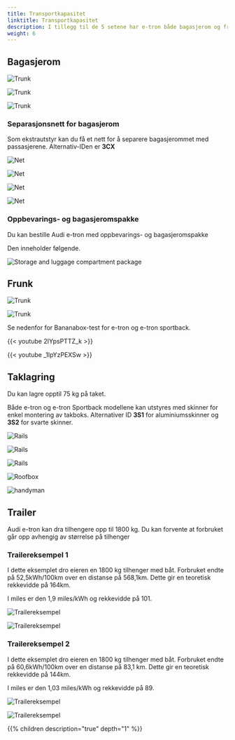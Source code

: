 ```yaml
---
title: Transportkapasitet 
linktitle: Transportkapasitet 
description: I tillegg til de 5 setene har e-tron både bagasjerom og frunk i tillegg til takoppbevaring og tilhengermuligheter.
weight: 6
---
```


## Bagasjerom

![Trunk](trunk_1.jpg "Trunk Audi e-tron")

![Trunk](trunk_2.jpg "Trunk Audi e-tron")

![Trunk](trunk_3.jpg "Setene har en 40-20-40-konfigurasjon")

### Separasjonsnett for bagasjerom

Som ekstrautstyr kan du få et nett for å separere bagasjerommet med passasjerene.
Alternativ-IDen er **3CX**

![Net](net1.jpg "Net")

![Net](net2.jpg "Net")

![Net](net3.jpg "Net")

![Net](net4.jpg "Net")

### Oppbevarings- og bagasjeromspakke

Du kan bestille Audi e-tron med oppbevarings- og bagasjeromspakke

Den inneholder følgende.

![Storage and luggage compartment package](qe1_1s.jpg "Nett i siden av bagasjerommet og bagasjenett til transport av gjenstander")

## Frunk

![Trunk](frunk_1.jpg "Trunk Audi e-tron")

![Trunk](frunk_2.jpg "Trunk Audi e-tron")

Se nedenfor for Bananabox-test for e-tron og e-tron sportback.

{{< youtube 2IYpsPTTZ_k >}}

{{< youtube _1lpYzPEXSw >}}

## Taklagring

Du kan lagre opptil 75 kg på taket.

Både e-tron og e-tron Sportback modellene kan utstyres med skinner for enkel montering av takboks.
Alternativer ID **3S1** for aluminiumsskinner og **3S2** for svarte skinner.

![Rails](rails1.jpg "Thule wingbar edge 721400/721500 med 720600 fot og 186046 monteringssett")

![Rails](rails2.jpg "Thule wingbar edge 721400/721500 med 720600 fot og 186046 monteringssett")

![Rails](rails3.jpg "Thule wingbar edge 721400/721500 med 720600 fot og 186046 monteringssett")

![Roofbox](roofbox1.jpg "Takboks montert på skinner")

![handyman](handymanrails.jpg "Handyman with rails")

## Trailer

Audi e-tron kan dra tilhengere opp til 1800 kg. Du kan forvente at forbruket går opp avhengig av størrelse på tilhenger

### Trailereksempel 1

I dette eksemplet dro eieren en 1800 kg tilhenger med båt. Forbruket endte på 52,5kWh/100km over en distanse
på 568,1km. Dette gir en teoretisk rekkevidde på 164km.

I miles er den 1,9 miles/kWh og rekkevidde på 101.

![Trailereksempel](trailerexample1b.jpg "1800 kg henger med båt")

![Trailereksempel](trailerxample1a.jpg "Forbruk")

### Trailereksempel 2

I dette eksemplet dro eieren en 1800 kg tilhenger med båt. Forbruket endte på 60,6kWh/100km over en distanse
på 83,1 km. Dette gir en teoretisk rekkevidde på 144km.

I miles er den 1,03 miles/kWh og rekkevidde på 89.

![Trailereksempel](trailerexample2b.jpg "1800 kg henger med båt")

![Trailereksempel](trailerexample2a.jpg "Forbruk")

{{% children description="true" depth="1" %}}
